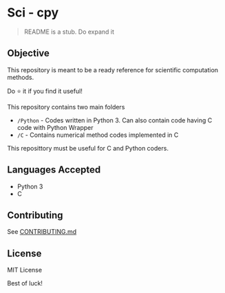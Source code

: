 # Sci - cpy
> README is a stub. Do expand it

## Objective
This repository is meant to be a ready reference for scientific computation methods.

Do ⭐ it if you find it useful!

This repository contains two main folders
* `/Python` - Codes written in Python 3. Can also contain code having C code with Python Wrapper
* `/C` - Contains numerical method codes implemented in C

This reposittory must be useful for C and Python coders.

## Languages Accepted
* Python 3
* C

## Contributing
See [CONTRIBUTING.md](./CONTRIBUTING.md)

## License
MIT License

Best of luck!